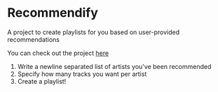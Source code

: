 # Recommendify
A project to create playlists for you based on user-provided recommendations

You can check out the project [here](http://ec2-3-17-134-210.us-east-2.compute.amazonaws.com:8000)

1. Write a newline separated list of artists you've been recommended
1. Specify how many tracks you want per artist
1. Create a playlist!

